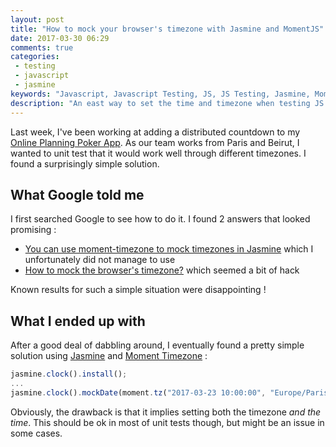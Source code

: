 ```yaml
---
layout: post
title: "How to mock your browser's timezone with Jasmine and MomentJS"
date: 2017-03-30 06:29
comments: true
categories:
 - testing
 - javascript
 - jasmine
keywords: "Javascript, Javascript Testing, JS, JS Testing, Jasmine, MomentJS, Moment Timezone, Timezone"
description: "An east way to set the time and timezone when testing JS with Jasmine"
---
```

Last week, I've been working at adding a distributed countdown to my [Online Planning Poker App](https://github.com/philou/planning-poker). As our team works from Paris and Beirut, I wanted to unit test that it would work well through different timezones. I found a surprisingly simple solution.

## What Google told me

I first searched Google to see how to do it. I found 2 answers that looked promising :

* [You can use moment-timezone to mock timezones in Jasmine](https://balanceiskey.github.io/2016/01/27/mocking-timezones.html) which I unfortunately did not manage to use
* [How to mock the browser's timezone?](http://stackoverflow.com/questions/12220717/how-to-mock-the-browsers-timezone) which seemed a bit of hack

Known results for such a simple situation were disappointing !

## What I ended up with

After a good deal of dabbling around, I eventually found a pretty simple solution using [Jasmine](https://jasmine.github.io/) and [Moment Timezone](https://momentjs.com/timezone/) :

```javascript
jasmine.clock().install();
...
jasmine.clock().mockDate(moment.tz("2017-03-23 10:00:00", "Europe/Paris").toDate())
```

Obviously, the drawback is that it implies setting both the timezone *and the time*. This should be ok in most of unit tests though, but might be an issue in some cases.